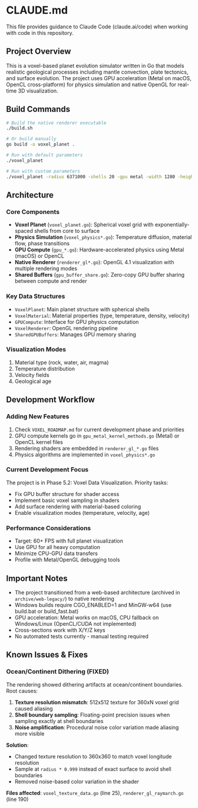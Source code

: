 # CLAUDE.md

This file provides guidance to Claude Code (claude.ai/code) when working with code in this repository.

## Project Overview

This is a voxel-based planet evolution simulator written in Go that models realistic geological processes including mantle convection, plate tectonics, and surface evolution. The project uses GPU acceleration (Metal on macOS, OpenCL cross-platform) for physics simulation and native OpenGL for real-time 3D visualization.

## Build Commands

```bash
# Build the native renderer executable
./build.sh

# Or build manually
go build -o voxel_planet .

# Run with default parameters
./voxel_planet

# Run with custom parameters
./voxel_planet -radius 6371000 -shells 20 -gpu metal -width 1280 -height 720
```

## Architecture

### Core Components

- **Voxel Planet** (`voxel_planet.go`): Spherical voxel grid with exponentially-spaced shells from core to surface
- **Physics Simulation** (`voxel_physics*.go`): Temperature diffusion, material flow, phase transitions
- **GPU Compute** (`gpu_*.go`): Hardware-accelerated physics using Metal (macOS) or OpenCL
- **Native Renderer** (`renderer_gl*.go`): OpenGL 4.1 visualization with multiple rendering modes
- **Shared Buffers** (`gpu_buffer_share.go`): Zero-copy GPU buffer sharing between compute and render

### Key Data Structures

- `VoxelPlanet`: Main planet structure with spherical shells
- `VoxelMaterial`: Material properties (type, temperature, density, velocity)
- `GPUCompute`: Interface for GPU physics computation
- `VoxelRenderer`: OpenGL rendering pipeline
- `SharedGPUBuffers`: Manages GPU memory sharing

### Visualization Modes

1. Material type (rock, water, air, magma)
2. Temperature distribution
3. Velocity fields
4. Geological age

## Development Workflow

### Adding New Features

1. Check `VOXEL_ROADMAP.md` for current development phase and priorities
2. GPU compute kernels go in `gpu_metal_kernel_methods.go` (Metal) or OpenCL kernel files
3. Rendering shaders are embedded in `renderer_gl_*.go` files
4. Physics algorithms are implemented in `voxel_physics*.go`

### Current Development Focus

The project is in Phase 5.2: Voxel Data Visualization. Priority tasks:
- Fix GPU buffer structure for shader access
- Implement basic voxel sampling in shaders
- Add surface rendering with material-based coloring
- Enable visualization modes (temperature, velocity, age)

### Performance Considerations

- Target: 60+ FPS with full planet visualization
- Use GPU for all heavy computation
- Minimize CPU-GPU data transfers
- Profile with Metal/OpenGL debugging tools

## Important Notes

- The project transitioned from a web-based architecture (archived in `archive/web-legacy/`) to native rendering
- Windows builds require CGO_ENABLED=1 and MinGW-w64 (use build.bat or build_fast.bat)
- GPU acceleration: Metal works on macOS, CPU fallback on Windows/Linux (OpenCL/CUDA not implemented)
- Cross-sections work with X/Y/Z keys
- No automated tests currently - manual testing required

## Known Issues & Fixes

### Ocean/Continent Dithering (FIXED)
The rendering showed dithering artifacts at ocean/continent boundaries. Root causes:
1. **Texture resolution mismatch**: 512x512 texture for 360xN voxel grid caused aliasing
2. **Shell boundary sampling**: Floating-point precision issues when sampling exactly at shell boundaries
3. **Noise amplification**: Procedural noise color variation made aliasing more visible

**Solution**:
- Changed texture resolution to 360x360 to match voxel longitude resolution
- Sample at `radius * 0.999` instead of exact surface to avoid shell boundaries  
- Removed noise-based color variation in the shader

**Files affected**: `voxel_texture_data.go` (line 25), `renderer_gl_raymarch.go` (line 190)